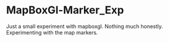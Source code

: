 # MapBoxGl-Marker_Exp
Just a small experiment with mapboxgl. Nothing much honestly. Experimenting with the map markers. 
